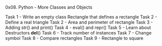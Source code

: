 0x08. Python - More Classes and Objects

Task 1 - Write an empty class Rectangle that defines a rectangle
Task 2 - Define a real triangle
Task 2 - Area and perimeter of rectangle
Task 3 - Adding str() and print()
Task 4 - eval() and repr()
Task 5 - Learn about Destructors __del__()
Task 6 - Track number of instances
Task 7 - Change symbol
Task 8 - Compare rectangles
Task 9 - Rectangle to square
